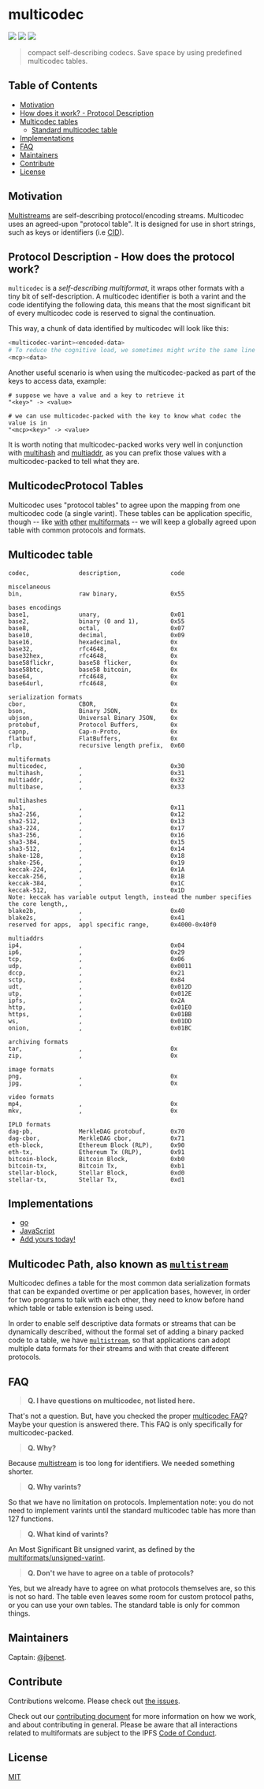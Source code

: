 # multicodec

[![](https://img.shields.io/badge/made%20by-Protocol%20Labs-blue.svg?style=flat-square)](http://ipn.io)
[![](https://img.shields.io/badge/project-multiformats-blue.svg?style=flat-square)](http://github.com/multiformats/multiformats)
[![](https://img.shields.io/badge/freenode-%23ipfs-blue.svg?style=flat-square)](http://webchat.freenode.net/?channels=%23ipfs)

> compact self-describing codecs. Save space by using predefined multicodec tables.

## Table of Contents

- [Motivation](#motivation)
- [How does it work? - Protocol Description](#how-does-it-work---protocol-description)
- [Multicodec tables](#multicodec-tables)
  - [Standard multicodec table](#standard-mcp-protocol-table)
- [Implementations](#implementations)
- [FAQ](#faq)
- [Maintainers](#maintainers)
- [Contribute](#contribute)
- [License](#license)

## Motivation

[Multistreams](https://github.com/multiformats/multistream) are self-describing protocol/encoding streams. Multicodec uses an agreed-upon "protocol table". It is designed for use in short strings, such as keys or identifiers (i.e [CID](https://github.com/ipld/cid)).

## Protocol Description - How does the protocol work?

`multicodec` is a _self-describing multiformat_, it wraps other formats with a tiny bit of self-description. A multicodec identifier is both a varint and the code identifying the following data, this means that the most significant bit of every multicodec code is reserved to signal the continuation.

This way, a chunk of data identified by multicodec will look like this:

```sh
<multicodec-varint><encoded-data>
# To reduce the cognitive load, we sometimes might write the same line as:
<mcp><data>
```

Another useful scenario is when using the multicodec-packed as part of the keys to access data, example:

```
# suppose we have a value and a key to retrieve it
"<key>" -> <value>

# we can use multicodec-packed with the key to know what codec the value is in
"<mcp><key>" -> <value>
```

It is worth noting that multicodec-packed works very well in conjunction with [multihash](https://github.com/multiformats/multihash) and [multiaddr](https://github.com/multiformats/multiaddr), as you can prefix those values with a multicodec-packed to tell what they are.

## MulticodecProtocol Tables

Multicodec uses "protocol tables" to agree upon the mapping from one multicodec code (a single varint). These tables can be application specific, though -- like [with](https://github.com/multiformats/multihash) [other](https://github.com/multiformats/multibase) [multiformats](https://github.com/multiformats/multiaddr) -- we will keep a globally agreed upon table with common protocols and formats.

## Multicodec table

```csv
codec,              description,              code

miscelaneous
bin,                raw binary,               0x55

bases encodings
base1,              unary,                    0x01
base2,              binary (0 and 1),         0x55
base8,              octal,                    0x07
base10,             decimal,                  0x09
base16,             hexadecimal,              0x
base32,             rfc4648,                  0x
base32hex,          rfc4648,                  0x
base58flickr,       base58 flicker,           0x
base58btc,          base58 bitcoin,           0x
base64,             rfc4648,                  0x
base64url,          rfc4648,                  0x

serialization formats
cbor,               CBOR,                     0x
bson,               Binary JSON,              0x
ubjson,             Universal Binary JSON,    0x
protobuf,           Protocol Buffers,         0x
capnp,              Cap-n-Proto,              0x
flatbuf,            FlatBuffers,              0x
rlp,                recursive length prefix,  0x60

multiformats
multicodec,         ,                         0x30
multihash,          ,                         0x31
multiaddr,          ,                         0x32
multibase,          ,                         0x33

multihashes
sha1,               ,                         0x11
sha2-256,           ,                         0x12
sha2-512,           ,                         0x13
sha3-224,           ,                         0x17
sha3-256,           ,                         0x16
sha3-384,           ,                         0x15
sha3-512,           ,                         0x14
shake-128,          ,                         0x18
shake-256,          ,                         0x19
keccak-224,         ,                         0x1A
keccak-256,         ,                         0x1B
keccak-384,         ,                         0x1C
keccak-512,         ,                         0x1D
Note: keccak has variable output length, instead the number specifies the core length,,
blake2b,            ,                         0x40
blake2s,            ,                         0x41
reserved for apps,  appl specific range,      0x4000-0x40f0

multiaddrs
ip4,                ,                         0x04
ip6,                ,                         0x29
tcp,                ,                         0x06
udp,                ,                         0x0011
dccp,               ,                         0x21
sctp,               ,                         0x84
udt,                ,                         0x012D
utp,                ,                         0x012E
ipfs,               ,                         0x2A
http,               ,                         0x01E0
https,              ,                         0x01BB
ws,                 ,                         0x01DD
onion,              ,                         0x01BC

archiving formats
tar,                ,                         0x
zip,                ,                         0x

image formats
png,                ,                         0x
jpg,                ,                         0x

video formats
mp4,                ,                         0x
mkv,                ,                         0x

IPLD formats
dag-pb,             MerkleDAG protobuf,       0x70
dag-cbor,           MerkleDAG cbor,           0x71
eth-block,          Ethereum Block (RLP),     0x90
eth-tx,             Ethereum Tx (RLP),        0x91
bitcoin-block,      Bitcoin Block,            0xb0
bitcoin-tx,         Bitcoin Tx,               0xb1
stellar-block,      Stellar Block,            0xd0
stellar-tx,         Stellar Tx,               0xd1
```

## Implementations

- [go](https://github.com/multiformats/go-multicodec/)
- [JavaScript](https://github.com/multiformats/js-multicodec)
- [Add yours today!](https://github.com/multiformats/multicodec/edit/master/multicodec.md)

## Multicodec Path, also known as [`multistream`](https://github.com/multiformats/multistream)

Multicodec defines a table for the most common data serialization formats that can be expanded overtime or per application bases, however, in order for two programs to talk with each other, they need to know before hand which table or table extension is being used.

In order to enable self descriptive data formats or streams that can be dynamically described, without the formal set of adding a binary packed code to a table, we have [`multistream`](https://github.com/multiformats/multistream), so that applications can adopt multiple data formats for their streams and with that create different protocols.

## FAQ

> **Q. I have questions on multicodec, not listed here.**

That's not a question. But, have you checked the proper [multicodec FAQ](./README.md#faq)? Maybe your question is answered there. This FAQ is only specifically for multicodec-packed.

> **Q. Why?**

Because [multistream](https://github.com/multiformats/multistream) is too long for identifiers. We needed something shorter.

> **Q. Why varints?**

So that we have no limitation on protocols. Implementation note: you do not need to implement varints until the standard multicodec table has more than 127 functions.

> **Q. What kind of varints?**

An Most Significant Bit unsigned varint, as defined by the [multiformats/unsigned-varint](https://github.com/multiformats/unsigned-varint).

> **Q. Don't we have to agree on a table of protocols?**

Yes, but we already have to agree on what protocols themselves are, so this is not so hard. The table even leaves some room for custom protocol paths, or you can use your own tables. The standard table is only for common things.

## Maintainers

Captain: [@jbenet](https://github.com/jbenet).

## Contribute

Contributions welcome. Please check out [the issues](https://github.com/multiformats/multicodec/issues).

Check out our [contributing document](https://github.com/multiformats/multiformats/blob/master/contributing.md) for more information on how we work, and about contributing in general. Please be aware that all interactions related to multiformats are subject to the IPFS [Code of Conduct](https://github.com/ipfs/community/blob/master/code-of-conduct.md).

## License

[MIT](LICENSE)
